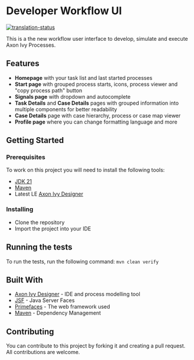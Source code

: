 # Developer Workflow UI

[![translation-status](https://hosted.weblate.org/widget/axonivy/dev-workflow-ui/svg-badge.svg)](https://hosted.weblate.org/engage/axonivy/)

This is a the new workflow user interface to develop, simulate and execute Axon Ivy Processes.

## Features

* **Homepage** with your task list and last started processes
* **Start page** with grouped process starts, icons, process viewer and "copy process path" button
* **Signals page** with dropdown and autocomplete
* **Task Details** and **Case Details** pages with grouped information into multiple components for better readability
* **Case Details** page with case hierarchy, process or case map viewer
* **Profile page** where you can change formatting language and more


## Getting Started

### Prerequisites

To work on this project you will need to install the following tools:

- [JDK 21](https://adoptium.net/)
- [Maven](https://maven.apache.org/download.cgi)
- Latest LE [Axon Ivy Designer](https://developer.axonivy.com/download/leading-edge)

### Installing

- Clone the repository
- Import the project into your IDE

## Running the tests

To run the tests, run the following command: `mvn clean verify`

## Built With

- [Axon Ivy Designer](https://developer.axonivy.com/) - IDE and process modelling tool
- [JSF](https://www.oracle.com/java/technologies/jsf.html) - Java Server Faces
- [Primefaces](https://www.primefaces.org/) - The web framework used
- [Maven](https://maven.apache.org/) - Dependency Management

## Contributing

You can contribute to this project by forking it and creating a pull request. All contributions are welcome.


